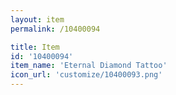 ```yaml
---
layout: item
permalink: /10400094

title: Item
id: '10400094'
item_name: 'Eternal Diamond Tattoo'
icon_url: 'customize/10400093.png'
---
```

